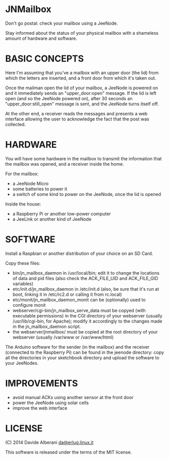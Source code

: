 JNMailbox
=========

Don't go postal: check your mailbox using a JeeNode.

Stay informed about the status of your physical mailbox with a shameless amount of hardware and software.


BASIC CONCEPTS
==============

Here I'm assuming that you've a mailbox with an upper door (the lid) from which the letters are inserted, and a front door from which it's taken out.

Once the mailman open the lid of your mailbox, a JeeNode is powered on and it immediately sends an "upper\_door:open" message.
If the lid is left open (and so the JeeNode powered on), after 30 seconds an "upper\_door:still\_open" message is sent, and the JeeNode turns itself off.

At the other end, a receiver reads the messages and presents a web interface allowing the user to acknowledge the fact that the post was collected.


HARDWARE
========

You will have some hardware in the mailbox to transmit the information that the mailbox was opened, and a receiver inside the home.


For the mailbox:
- a JeeNode Micro
- some batteries to power it
- a switch of some kind to power on the JeeNode, once the lid is opened

Inside the house:
- a Raspberry Pi or another low-power computer
- a JeeLink or another kind of JeeNode


SOFTWARE
========

Install a Raspbian or another distribution of your choice on an SD Card.

Copy these files:
- bin/jn\_mailbox\_daemon in /usr/local/bin; edit it to change the locations of data and pid files (also check the ACK\_FILE\_UID and ACK\_FILE\_GID variables)
- etc/init.d/jn\_mailbox\_daemon in /etc/init.d (also, be sure that it's run at boot, linking it in /etc/rc2.d or calling it from rc.local)
- etc/monit/jn\_mailbox\_daemon\_monit can be (optionally) used to configure monit
- webserver/cgi-bin/jn\_mailbox\_serve\_data must be copyed (with executable permissions) in the CGI directory of your webserver (usually /usr/lib/cgi-bin, for Apache); modify it accordingly to the changes made in the jn\_mailbox\_daemon script.
- the webserver/jnmailbox/ must be copied at the root directory of your webserver (usually /var/www or /var/www/html)

The Arduino software for the sender (in the mailbox) and the receiver (connected to the Raspberry Pi) can be found in the jeenode directory: copy all the directories in your sketchbook directory and upload the software to your JeeNodes.


IMPROVEMENTS
============

- avoid manual ACKs using another sensor at the front door
- power the JeeNode using solar cells
- improve the web interface


LICENSE
=======

(C) 2014 Davide Alberani <da@erlug.linux.it>

This software is released under the terms of the MIT license.

